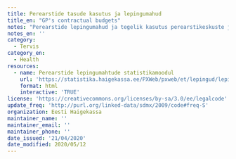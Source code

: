 ```yaml
---
title: Perearstide tasude kasutus ja lepingumahud
title_en: "GP's contractual budgets"
notes: "Perearstide lepingumahud ja tegelik kasutus perearstikeskuste ja tasude kaupa, poolaasta täpsusega alates 2014 aastast.\r\nLink viib statistikamoodulile, kus saab andmetabel alla laadida."
notes_en: ''
category: 
  - Tervis
category_en: 
  - Health
resources:
  - name: Perearstide lepingumahtude statistikamoodul
    url: 'https://statistika.haigekassa.ee/PXWeb/pxweb/et/lepingud/lepingud__2_%c3%bcldarstiabi__Lepingud/LP07.px/?rxid=eb0eef7e-3de8-4b9d-819b-53707ebfe8b7'
    format: html
    interactive: 'TRUE'
license: 'https://creativecommons.org/licenses/by-sa/3.0/ee/legalcode'
update_freq: 'http://purl.org/linked-data/sdmx/2009/code#freq-S'
organization: Eesti Haigekassa
maintainer_name: ''
maintainer_email: ''
maintainer_phone: ''
date_issued: '21/04/2020'
date_modified: 2020/05/12
---
```

